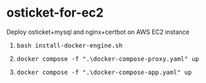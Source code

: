 # osticket-for-ec2
Deploy osticket+mysql and nginx+certbot on AWS EC2 instance

1. <pre>bash install-docker-engine.sh</pre>
2. <pre>docker compose -f ".\docker-compose-proxy.yaml" up</pre>
3. <pre>docker compose -f ".\docker-compose-app.yaml" up</pre>

